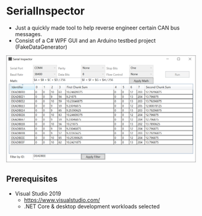 # SerialInspector

- Just a quickly made tool to help reverse engineer certain CAN bus messages.
- Consist of a C# WPF GUI and an Arduino testbed project (FakeDataGenerator)

![screenshot](https://raw.githubusercontent.com/visuve/SerialInspector/master/Screenshot.png)

## Prerequisites

- Visual Studio 2019
  - https://www.visualstudio.com/
  - .NET Core & desktop development workloads selected